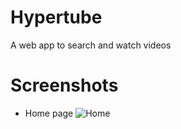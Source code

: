 # Hypertube
A web app to search and watch videos
# Screenshots
* Home page
![Home](server/public/images/Home.png)
